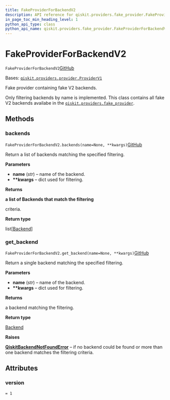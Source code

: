 ```yaml
---
title: FakeProviderForBackendV2
description: API reference for qiskit.providers.fake_provider.FakeProviderForBackendV2
in_page_toc_min_heading_level: 1
python_api_type: class
python_api_name: qiskit.providers.fake_provider.FakeProviderForBackendV2
---
```


# FakeProviderForBackendV2

<span id="qiskit.providers.fake_provider.FakeProviderForBackendV2" />

`FakeProviderForBackendV2`[GitHub](https://github.com/qiskit/qiskit/tree/stable/0.39/qiskit/providers/fake_provider/fake_provider.py "view source code")

Bases: [`qiskit.providers.provider.ProviderV1`](qiskit.providers.ProviderV1 "qiskit.providers.provider.ProviderV1")

Fake provider containing fake V2 backends.

Only filtering backends by name is implemented. This class contains all fake V2 backends availabe in the [`qiskit.providers.fake_provider`](providers_fake_provider#module-qiskit.providers.fake_provider "qiskit.providers.fake_provider").

## Methods

### backends

<span id="qiskit.providers.fake_provider.FakeProviderForBackendV2.backends" />

`FakeProviderForBackendV2.backends(name=None, **kwargs)`[GitHub](https://github.com/qiskit/qiskit/tree/stable/0.39/qiskit/providers/fake_provider/fake_provider.py "view source code")

Return a list of backends matching the specified filtering.

**Parameters**

*   **name** (*str*) – name of the backend.
*   **\*\*kwargs** – dict used for filtering.

**Returns**

**a list of Backends that match the filtering**

criteria.

**Return type**

list\[[Backend](qiskit.providers.Backend "qiskit.providers.Backend")]

### get\_backend

<span id="qiskit.providers.fake_provider.FakeProviderForBackendV2.get_backend" />

`FakeProviderForBackendV2.get_backend(name=None, **kwargs)`[GitHub](https://github.com/qiskit/qiskit/tree/stable/0.39/qiskit/providers/fake_provider/fake_provider.py "view source code")

Return a single backend matching the specified filtering.

**Parameters**

*   **name** (*str*) – name of the backend.
*   **\*\*kwargs** – dict used for filtering.

**Returns**

a backend matching the filtering.

**Return type**

[Backend](qiskit.providers.Backend "qiskit.providers.Backend")

**Raises**

[**QiskitBackendNotFoundError**](qiskit.providers.QiskitBackendNotFoundError "qiskit.providers.QiskitBackendNotFoundError") – if no backend could be found or more than one backend matches the filtering criteria.

## Attributes

<span id="qiskit.providers.fake_provider.FakeProviderForBackendV2.version" />

### version

`= 1`


